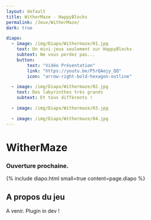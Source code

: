 ```yaml
---
layout: default
title: WitherMaze - HappyBlocks
permalink: /Jeux/WitherMaze/
dark: true

diapo:
  - image: /img/Diapo/Withermaze/01.jpg
    text: Un mini-jeux seulement sur HappyBlocks
    subtext: Ne vous perdez pas...
    button:
        text: "Vidéo Présentation"
        link: "https://youtu.be/P5rQAejy_QQ"
        icon: "arrow-right-bold-hexagon-outline"

  - image: /img/Diapo/Withermaze/02.jpg
    text: Des labyrinthes très grands
    subtext: Et tous différents !

  - image: /img/Diapo/Withermaze/03.jpg

  - image: /img/Diapo/Withermaze/04.jpg
---
```


# WitherMaze
### Ouverture prochaine.

{% include diapo.html small=true content=page.diapo %}

## A propos du jeu

A venir. Plugin in dev !

